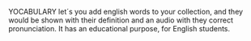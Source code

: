 YOCABULARY let´s you add english words to your collection, and they would be shown with their definition and an audio with they correct pronunciation. It has an educational purpose, for English students.